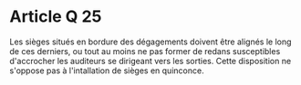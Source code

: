 # Article Q 25

Les sièges situés en bordure des dégagements doivent être alignés le long de ces derniers, ou tout au moins ne pas former de redans susceptibles d'accrocher les auditeurs se dirigeant vers les sorties. Cette disposition ne s'oppose pas à l'intallation de sièges en quinconce.
